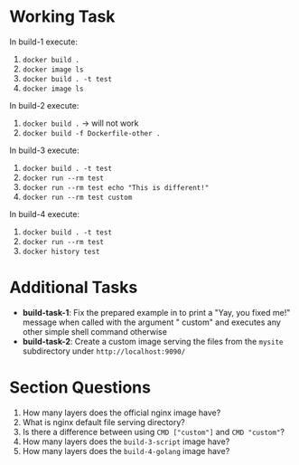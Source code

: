 # Working Task

In build-1 execute:

1. `docker build .`
2. `docker image ls`
3. `docker build . -t test`
4. `docker image ls`

In build-2 execute:

1. `docker build .` -> will not work
2. `docker build -f Dockerfile-other .`

In build-3 execute:
1. `docker build . -t test`
2. `docker run --rm test`
3. `docker run --rm test echo "This is different!"`
4. `docker run --rm test custom`

In build-4 execute:
1. `docker build . -t test`
2. `docker run --rm test`
3. `docker history test`


# Additional Tasks

* **build-task-1**: Fix the prepared example in to print a "Yay, you fixed me!" message when called with the argument "
  custom" and executes any other simple shell command otherwise
* **build-task-2**: Create a custom image serving the files from the `mysite` subdirectory under `http://localhost:9090/`

# Section Questions

1. How many layers does the official nginx image have?
2. What is nginx default file serving directory?
3. Is there a difference between using `CMD ["custom"]` and `CMD "custom"`?
4. How many layers does the `build-3-script` image have?
5. How many layers does the `build-4-golang` image have?

